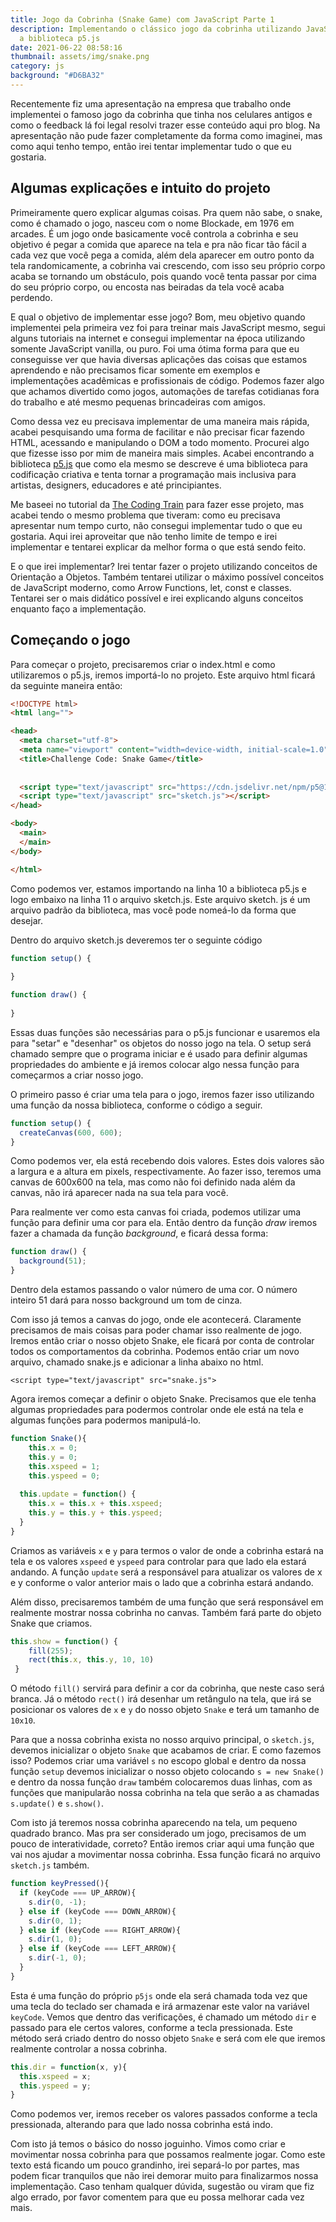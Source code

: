 ```yaml
---
title: Jogo da Cobrinha (Snake Game) com JavaScript Parte 1
description: Implementando o clássico jogo da cobrinha utilizando JavaScript com
  a biblioteca p5.js
date: 2021-06-22 08:58:16
thumbnail: assets/img/snake.png
category: js
background: "#D6BA32"
---
```

Recentemente fiz uma apresentação na empresa que trabalho onde implementei o famoso jogo da cobrinha que tinha nos celulares antigos e como o feedback lá foi legal resolvi trazer esse conteúdo aqui pro blog. Na apresentação não pude fazer completamente da forma como imaginei, mas como aqui tenho tempo, então irei tentar implementar tudo o que eu gostaria.

## Algumas explicações e intuito do projeto

Primeiramente quero explicar algumas coisas. Pra quem não sabe, o snake, como é chamado o jogo, nasceu com o nome Blockade, em 1976 em arcades. É um jogo onde basicamente você controla a cobrinha e seu objetivo é pegar a comida que aparece na tela e pra não ficar tão fácil a cada vez que você pega a comida, além dela aparecer em outro ponto da tela randomicamente, a cobrinha vai crescendo, com isso seu próprio corpo acaba se tornando um obstáculo, pois quando você tenta passar por cima do seu próprio corpo, ou encosta nas beiradas da tela você acaba perdendo.

E qual o objetivo de implementar esse jogo? Bom, meu objetivo quando implementei pela primeira vez foi para treinar mais JavaScript mesmo, segui alguns tutoriais na internet e consegui implementar na época utilizando somente JavaScript vanilla, ou puro. Foi uma ótima forma para que eu conseguisse ver que havia diversas aplicações das coisas que estamos aprendendo e não precisamos ficar somente em exemplos e implementações acadêmicas e profissionais de código. Podemos fazer algo que achamos divertido como jogos, automações de tarefas cotidianas fora do trabalho e até mesmo pequenas brincadeiras com amigos.

Como dessa vez eu precisava implementar de uma maneira mais rápida, acabei pesquisando uma forma de facilitar e não precisar ficar fazendo HTML, acessando e manipulando o DOM a todo momento. Procurei algo que fizesse isso por mim de maneira mais simples. Acabei encontrando a biblioteca [p5.js](https://p5js.org/) que como ela mesmo se descreve é uma biblioteca para codificação criativa e tenta tornar a programação mais inclusiva para artistas, designers, educadores e até principiantes.

Me baseei no tutorial da [The Coding Train](https://thecodingtrain.com/) para fazer esse projeto, mas acabei tendo o mesmo problema que tiveram: como eu precisava apresentar num tempo curto, não consegui implementar tudo o que eu gostaria. Aqui irei aproveitar que não tenho limite de tempo e irei implementar e tentarei explicar da melhor forma o que está sendo feito.

E o que irei implementar? Irei tentar fazer o projeto utilizando conceitos de Orientação a Objetos. Também tentarei utilizar o máximo possível conceitos de JavaScript moderno, como Arrow Functions, let, const e classes. Tentarei ser o mais didático possível e irei explicando alguns conceitos enquanto faço a implementação.

## Começando o jogo

Para começar o projeto, precisaremos criar o index.html e como utilizaremos o p5.js, iremos importá-lo no projeto. Este arquivo html ficará da seguinte maneira então:

```html
<!DOCTYPE html>
<html lang="">

<head>
  <meta charset="utf-8">
  <meta name="viewport" content="width=device-width, initial-scale=1.0">
  <title>Challenge Code: Snake Game</title>
  
  
  <script type="text/javascript" src="https://cdn.jsdelivr.net/npm/p5@1.3.1/lib/p5.min.js"></script>
  <script type="text/javascript" src="sketch.js"></script>
</head>

<body>
  <main>
  </main>
</body>

</html>
```

Como podemos ver, estamos importando na linha 10 a biblioteca p5.js e logo embaixo na linha 11 o arquivo sketch.js. Este arquivo sketch. js é um arquivo padrão da biblioteca, mas você pode nomeá-lo da forma que desejar.

Dentro do arquivo sketch.js deveremos ter o seguinte código

```javascript
function setup() {
  
}

function draw() {
  
}
```

Essas duas funções são necessárias para o p5.js funcionar e usaremos ela para "setar" e "desenhar" os objetos do nosso jogo na tela. O setup será chamado sempre que o programa iniciar e é usado para definir algumas propriedades do ambiente e já iremos colocar algo nessa função para começarmos a criar nosso jogo.

O primeiro passo é criar uma tela para o jogo, iremos fazer isso utilizando uma função da nossa biblioteca, conforme o código a seguir.

```javascript
function setup() {
  createCanvas(600, 600);
}
```

Como podemos ver, ela está recebendo dois valores. Estes dois valores são a largura e a altura em pixels, respectivamente. Ao fazer isso, teremos uma canvas de 600x600 na tela, mas como não foi definido nada além da canvas, não irá aparecer nada na sua tela para você.

Para realmente ver como esta canvas foi criada, podemos utilizar uma função para definir uma cor para ela. Então dentro da função *draw* iremos fazer a chamada da função *background*, e ficará dessa forma:

```javascript
function draw() {
  background(51);  
}
```

Dentro dela estamos passando o valor número de uma cor. O número inteiro 51 dará para nosso background um tom de cinza.

Com isso já temos a canvas do jogo, onde ele acontecerá. Claramente precisamos de mais coisas para poder chamar isso realmente de jogo. Iremos então criar o nosso objeto Snake, ele ficará por conta de controlar todos os comportamentos da cobrinha. Podemos então criar um novo arquivo, chamado snake.js e adicionar a linha abaixo no html.

`<script type="text/javascript" src="snake.js">`

Agora iremos começar a definir o objeto Snake. Precisamos que ele tenha algumas propriedades para podermos controlar onde ele está na tela e algumas funções para podermos manipulá-lo.

```javascript
function Snake(){
    this.x = 0;
    this.y = 0;
    this.xspeed = 1;
    this.yspeed = 0;
  
  this.update = function() {
    this.x = this.x + this.xspeed;
    this.y = this.y + this.yspeed;
  }
}
```

Criamos as variáveis `x` e `y` para termos o valor de onde a cobrinha estará na tela e os valores `xspeed` e `yspeed` para controlar para que lado ela estará andando. A função `update` será a responsável para atualizar os valores de x e y conforme o valor anterior mais o lado que a cobrinha estará andando.

Além disso, precisaremos também de uma função que será responsável em realmente mostrar nossa cobrinha no canvas. Também fará parte do objeto Snake que criamos.

```javascript
this.show = function() {
    fill(255);
    rect(this.x, this.y, 10, 10)
 }
```

O método `fill()` servirá para definir a cor da cobrinha, que neste caso será branca. Já o método `rect()` irá desenhar um retângulo na tela, que irá se posicionar os valores de `x` e `y` do nosso objeto `Snake` e terá um tamanho de `10x10`.

Para que a nossa cobrinha exista no nosso arquivo principal, o `sketch.js`, devemos inicializar o objeto `Snake` que acabamos de criar. E como fazemos isso? Podemos criar uma variável `s` no escopo global e dentro da nossa função `setup` devemos inicializar o nosso objeto colocando `s = new Snake()` e dentro da nossa função `draw` também colocaremos duas linhas, com as funções que manipularão nossa cobrinha na tela que serão a as chamadas `s.update()` e `s.show()`.

Com isto já teremos nossa cobrinha aparecendo na tela, um pequeno quadrado branco. Mas pra ser considerado um jogo, precisamos de um pouco de interatividade, correto? Então iremos criar aqui uma função que vai nos ajudar a movimentar nossa cobrinha. Essa função ficará no arquivo `sketch.js` também.

```javascript
function keyPressed(){
  if (keyCode === UP_ARROW){
    s.dir(0, -1);
  } else if (keyCode === DOWN_ARROW){
    s.dir(0, 1);
  } else if (keyCode === RIGHT_ARROW){
    s.dir(1, 0);
  } else if (keyCode === LEFT_ARROW){
    s.dir(-1, 0);
  }
}
```

Esta é uma função do próprio `p5js` onde ela será chamada toda vez que uma tecla do teclado ser chamada e irá armazenar este valor na variável `keyCode`. Vemos que dentro das verificações, é chamado um método `dir` e passado para ele certos valores, conforme a tecla pressionada. Este método será criado dentro do nosso objeto `Snake` e será com ele que iremos realmente controlar a nossa cobrinha.

```javascript
this.dir = function(x, y){
  this.xspeed = x;
  this.yspeed = y;
}
```

Como podemos ver, iremos receber os valores passados conforme a tecla pressionada, alterando para que lado nossa cobrinha está indo. 

Com isto já temos o básico do nosso joguinho. Vimos como criar e movimentar nossa cobrinha para que possamos realmente jogar. Como este texto está ficando um pouco grandinho, irei separá-lo por partes, mas podem ficar tranquilos que não irei demorar muito para finalizarmos nossa implementação. Caso tenham qualquer dúvida, sugestão ou viram que fiz algo errado, por favor comentem para que eu possa melhorar cada vez mais.